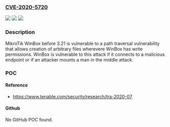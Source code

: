 ### [CVE-2020-5720](https://cve.mitre.org/cgi-bin/cvename.cgi?name=CVE-2020-5720)
![](https://img.shields.io/static/v1?label=Product&message=MikroTik%20WinBox&color=blue)
![](https://img.shields.io/static/v1?label=Version&message=n%2Fa&color=blue)
![](https://img.shields.io/static/v1?label=Vulnerability&message=Path%20Traversal%20File%20Writing%20(CWE-22)&color=brighgreen)

### Description

MikroTik WinBox before 3.21 is vulnerable to a path traversal vulnerability that allows creation of arbitrary files wherevere WinBox has write permissions. WinBox is vulnerable to this attack if it connects to a malicious endpoint or if an attacker mounts a man in the middle attack.

### POC

#### Reference
- https://www.tenable.com/security/research/tra-2020-07

#### Github
No GitHub POC found.

